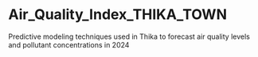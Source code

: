 # Air_Quality_Index_THIKA_TOWN
Predictive modeling techniques used in Thika to forecast air quality levels and pollutant concentrations in 2024

